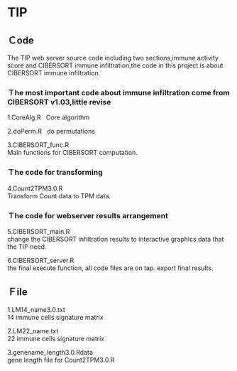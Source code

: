# TIP
## Ｃode
The TIP web server source code including two sections,immune activity score and CIBERSORT immune infiltration,the code in this project is about CIBERSORT immune infiltration. 
### Ｔhe most important code about immune infiltration come from CIBERSORT v1.03,little revise
1.CoreAlg.R  
Core algorithm  

2.doPerm.R   
do permutations  

3.CIBERSORT_func.R   
Main functions for CIBERSORT computation.   

### Ｔhe code for transforming  
4.Count2TPM3.0.R   
Transform Count data to TPM data.    

### Ｔhe code for webserver results arrangement 
5.CIBERSORT_main.R  
change the CIBERSORT infiltration results to interactive graphics data that the TIP need.  

6.CIBERSORT_server.R  
the final execute function, all code files are on tap. export final results.  

## Ｆile
1.LM14_name3.0.txt  
14 immune cells signature matrix  

2.LM22_name.txt  
22 immune cells signature matrix  

3.genename_length3.0.Rdata  
gene length file for Count2TPM3.0.R  




